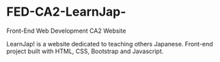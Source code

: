 # FED-CA2-LearnJap-
Front-End Web Development CA2 Website

LearnJap! is a website dedicated to teaching others Japanese.
Front-end project built with HTML, CSS, Bootstrap and Javascript.
